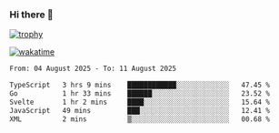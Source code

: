 ### Hi there 👋

[![trophy](https://github-profile-trophy.vercel.app/?username=cxnky&theme=dracula)](https://github.com/ryo-ma/github-profile-trophy)

[![wakatime](https://wakatime.com/badge/user/1c39c599-5497-41b9-a5be-2c4676e7fd23.svg)](https://wakatime.com/@1c39c599-5497-41b9-a5be-2c4676e7fd23)
<!--START_SECTION:waka-->

```txt
From: 04 August 2025 - To: 11 August 2025

TypeScript   3 hrs 9 mins    ████████████░░░░░░░░░░░░░   47.45 %
Go           1 hr 33 mins    ██████░░░░░░░░░░░░░░░░░░░   23.52 %
Svelte       1 hr 2 mins     ████░░░░░░░░░░░░░░░░░░░░░   15.64 %
JavaScript   49 mins         ███░░░░░░░░░░░░░░░░░░░░░░   12.41 %
XML          2 mins          ▒░░░░░░░░░░░░░░░░░░░░░░░░   00.68 %
```

<!--END_SECTION:waka-->
